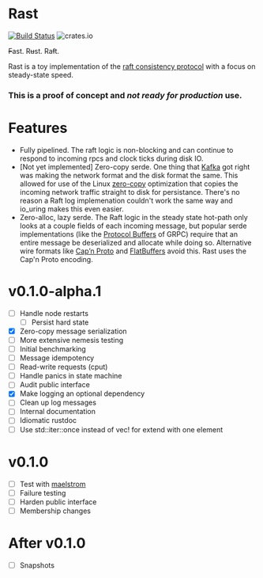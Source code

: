 Rast
====

[![Build Status](https://travis-ci.org/danhhz/rast.svg?branch=dev)](https://travis-ci.org/danhhz/rast)
![crates.io](https://img.shields.io/crates/v/rast.svg)

~~F~~ast. R~~u~~st. Ra~~f~~t.

Rast is a toy implementation of the [raft consistency protocol] with a focus on
steady-state speed.

[raft consistency protocol]: https://raft.github.io/

### This is a proof of concept and _not ready for production_ use.

# Features

- Fully pipelined. The raft logic is non-blocking and can continue to respond to
  incoming rpcs and clock ticks during disk IO.
- [Not yet implemented] Zero-copy serde. One thing that [Kafka] got right was
  making the network format and the disk format the same. This allowed for use
  of the Linux [zero-copy] optimization that copies the incoming network traffic
  straight to disk for persistance. There's no reason a Raft log implemenation
  couldn't work the same way and io_uring makes this even easier.
- Zero-alloc, lazy serde. The Raft logic in the steady state hot-path only looks
  at a couple fields of each incoming message, but popular serde implementations
  (like the [Protocol Buffers] of GRPC) require that an entire message be
  deserialized and allocate while doing so. Alternative wire formats like [Cap’n
  Proto] and [FlatBuffers] avoid this. Rast uses the Cap'n Proto encoding.

[kafka]: https://kafka.apache.org/
[zero-copy]: https://lwn.net/Articles/726917/
[protocol buffers]: https://developers.google.com/protocol-buffers
[grpc]: https://grpc.io/
[cap’n proto]: https://capnproto.org/
[flatbuffers]: https://google.github.io/flatbuffers/

# v0.1.0-alpha.1

- [ ] Handle node restarts
  - [ ] Persist hard state
- [x] Zero-copy message serialization
- [ ] More extensive nemesis testing
- [ ] Initial benchmarking
- [ ] Message idempotency
- [ ] Read-write requests (cput)
- [ ] Handle panics in state machine
- [ ] Audit public interface
- [x] Make logging an optional dependency
- [ ] Clean up log messages
- [ ] Internal documentation
- [ ] Idiomatic rustdoc
- [ ] Use std::iter::once instead of vec! for extend with one element

# v0.1.0

- [ ] Test with [maelstrom]
- [ ] Failure testing
- [ ] Harden public interface
- [ ] Membership changes

# After v0.1.0

- [ ] Snapshots

[maelstrom]: https://github.com/jepsen-io/maelstrom
